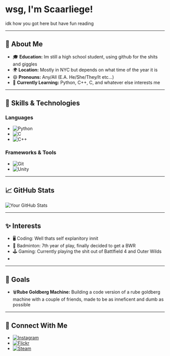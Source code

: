 # wsg, I'm Scaarliege!

idk how you got here but have fun reading

---

## 🌟 About Me

- 🎓 **Education:** Im still a high school student, using github for the shits and giggles
- 🌍 **Location:** Mostly in NYC but depends on what time of the year it is
- 😄 **Pronouns:** Any/All (E.A. He/She/They/It etc...)
- 🌱 **Currently Learning:** Python, C++, C, and whatever else interests me

---

## 🚀 Skills & Technologies

### Languages
- ![Python](https://img.shields.io/badge/-Python-3776AB?style=flat-square&logo=python&logoColor=white)
- ![C](https://img.shields.io/badge/-C-A8B9CC?style=flat-square&logo=c&logoColor=white)
- ![C++](https://img.shields.io/badge/-C++-00599C?style=flat-square&logo=c%2B%2B&logoColor=white)

### Frameworks & Tools
- ![Git](https://img.shields.io/badge/-Git-F05032?style=flat-square&logo=git&logoColor=white)
- ![Unity](https://img.shields.io/badge/-Unity-000000?style=flat-square&logo=unity&logoColor=white)

---

## 📈 GitHub Stats

![Your GitHub Stats](https://github-readme-stats.vercel.app/api?username=Scaarliege&show_icons=true&theme=radical)

---

## ✨ Interests

- 🖥️ Coding: Well thats self explanitory innit
- 🏸 Badminton: 7th year of play, finally decided to get a BWR
- 🕹️ Gaming: Currently playing the shit out of Battlfield 4 and Outer Wilds
- 

---

## 🎯 Goals

- 🗑️**Rube Goldberg Machine:** Building a code version of a rube goldberg machine with a couple of friends, made to be as inneficent and dumb as possible

---

## 🔗 Connect With Me

- [![Instagram](https://img.shields.io/badge/-Instagram-E4405F?style=flat-square&logo=instagram&logoColor=white)](https://www.instagram.com/oliveoil_pk/)
- [![Flickr](https://img.shields.io/badge/-Flickr-0063DC?style=flat-square&logo=flickr&logoColor=white)](https://www.flickr.com/photos/oliverdaniel/)
- [![Steam](https://img.shields.io/badge/-Steam-000000?style=flat-square&logo=steam&logoColor=white)](https://steamcommunity.com/id/Scaarliege/)
